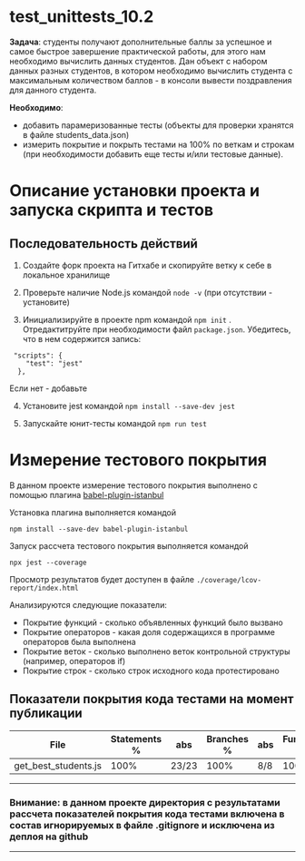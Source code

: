 # test_unittests_10.2

**Задача**: студенты получают дополнительные баллы за успешное и самое быстрое завершение практической работы, для этого нам необходимо вычислить данных студентов. Дан объект с набором данных разных студентов, в котором необходимо вычислить студента с максимальным количеством баллов - в консоли вывести поздравления для данного студента.

**Необходимо**:

- добавить парамеризованные тесты (объекты для проверки хранятся в файле students_data.json)
- измерить покрытие и покрыть тестами на 100% по веткам и строкам (при необходимости добавить еще тесты и/или тестовые данные).

# Описание установки проекта и запуска скрипта и тестов

## Последовательность действий

1. Создайте форк проекта на Гитхабе и скопируйте ветку к себе в локальное хранилище

2. Проверьте наличие Node.js командой `node -v` (при отсутствии - установите)

3. Инициализируйте в проекте npm командой `npm init` . Отредактитруйте при необходимости файл `package.json`. Убедитесь, что в нем содержится запись:

```
 "scripts": {
    "test": "jest"
  },
```

Если нет - добавьте

4. Установите jest командой `npm install --save-dev jest`

5. Запускайте юнит-тесты командой `npm run test`

# Измерение тестового покрытия

В данном проекте измерение тестового покрытия выполнено с помощью плагина [babel-plugin-istanbul](https://www.npmjs.com/package/babel-plugin-istanbul)

Установка плагина выполняется командой

```
npm install --save-dev babel-plugin-istanbul
```

Запуск рассчета тестового покрытия выполняется командой

```
npx jest --coverage
```

Просмотр результатов будет доступен в файле `./coverage/lcov-report/index.html`

Анализируются следующие показатели:

- Покрытие функций - сколько объявленных функций было вызвано
- Покрытие операторов - какая доля содержащихся в программе операторов была выполнена
- Покрытие веток - сколько выполнено веток контрольной структуры (например, операторов if)
- Покрытие строк - сколько строк исходного кода протестировано

## Показатели покрытия кода тестами на момент публикации

| File                 | Statements % | abs   | Branches % | abs | Functions % | abs | Lines % | abs   |
| -------------------- | ------------ | ----- | ---------- | --- | ----------- | --- | ------- | ----- |
| get_best_students.js | 100%         | 23/23 | 100%       | 8/8 | 100%        | 2/2 | 100%    | 22/22 |

---

### Внимание: в данном проекте директория с результатами рассчета показателей покрытия кода тестами включена в состав игнорируемых в файле .gitignore и исключена из деплоя на github

---

